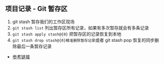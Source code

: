 ## 项目记录 - Git 暂存区

1. git stash 暂存我们的工作区现场
2. `git stash list` 列出暂存区所有记录，如果有多次暂存就会有多条记录
3. `git stash apply stash@{0}` 把暂存区的记录恢复到本地
4. `git stash drop stash@{0}精准删除暂存记录`或者 git stash pop 恢复的同步删除最后一条暂存记录





- [参考链接](https://juejin.im/post/5cd194c2f265da037516b839)
